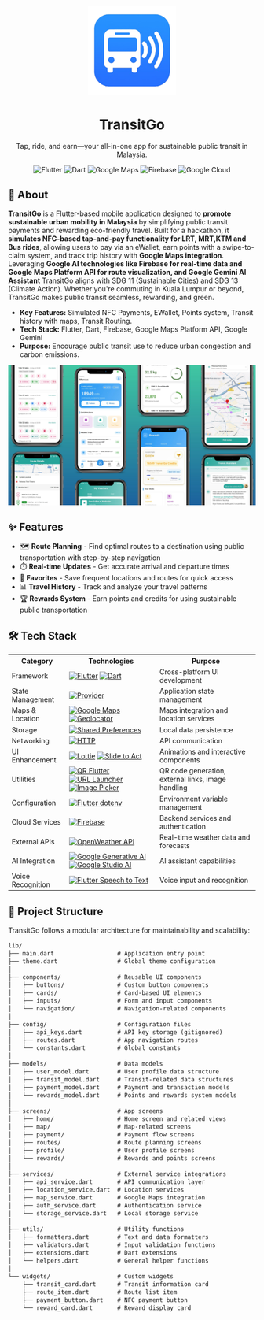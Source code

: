 <div align="center">
  <img src="lib/images/readme_icon.png" alt="TransitGo Logo" width="180"/>
  <h1>TransitGo</h1>
  <p>Tap, ride, and earn—your all-in-one app for sustainable public transit in Malaysia.</p>

  <img src="https://img.shields.io/badge/Flutter-02569B?style=for-the-badge&logo=flutter&logoColor=white" alt="Flutter"/>
  <img src="https://img.shields.io/badge/Dart-0175C2?style=for-the-badge&logo=dart&logoColor=white" alt="Dart"/>
  <img src="https://img.shields.io/badge/Google_Maps-4285F4?style=for-the-badge&logo=google-maps&logoColor=white" alt="Google Maps"/>
  <img src="https://img.shields.io/badge/Firebase-FFCA28?style=for-the-badge&logo=firebase&logoColor=black" alt="Firebase"/>
  <img src="https://img.shields.io/badge/Google_Cloud-4285F4?style=for-the-badge&logo=google-cloud&logoColor=white" alt="Google Cloud"/>

</div>

## 📱 About

**TransitGo** is a Flutter-based mobile application designed to **promote sustainable urban mobility in Malaysia** by simplifying public transit payments and rewarding eco-friendly travel. Built for a hackathon, it **simulates NFC-based tap-and-pay functionality for LRT, MRT,KTM and Bus rides**, allowing users to pay via an eWallet, earn points with a swipe-to-claim system, and track trip history with **Google Maps integration**. Leveraging **Google AI technologies like Firebase for real-time data and Google Maps Platform API for route visualization, and Google Gemini AI Assistant** TransitGo aligns with SDG 11 (Sustainable Cities) and SDG 13 (Climate Action). Whether you're commuting in Kuala Lumpur or beyond, TransitGo makes public transit seamless, rewarding, and green.

- **Key Features:** Simulated NFC Payments, EWallet, Points system, Transit history with maps, Transit Routing.
- **Tech Stack:** Flutter, Dart, Firebase, Google Maps Platform API, Google Gemini
- **Purpose:** Encourage public transit use to reduce urban congestion and carbon emissions.

<img src="lib/images/mockup.png" alt="Mockup"/>

## ✨ Features

- 🗺️ **Route Planning** - Find optimal routes to a destination using public transportation with step-by-step navigation
- ⏱️ **Real-time Updates** - Get accurate arrival and departure times
- 🔖 **Favorites** - Save frequent locations and routes for quick access
- 📊 **Travel History** - Track and analyze your travel patterns
- 🏆 **Rewards System** - Earn points and credits for using sustainable public transportation

## 🛠️ Tech Stack

<table>
  <tr>
    <th>Category</th>
    <th>Technologies</th>
    <th>Purpose</th>
  </tr>
  <tr>
    <td>Framework</td>
    <td>
      <a href="https://flutter.dev"><img src="https://img.shields.io/badge/Flutter-02569B?style=for-the-badge&logo=flutter&logoColor=white" alt="Flutter"/></a>
      <a href="https://dart.dev"><img src="https://img.shields.io/badge/Dart-0175C2?style=for-the-badge&logo=dart&logoColor=white" alt="Dart"/></a>
    </td>
    <td>Cross-platform UI development</td>
  </tr>
  <tr>
    <td>State Management</td>
    <td>
      <a href="https://pub.dev/packages/provider"><img src="https://img.shields.io/badge/Provider-4285F4?style=for-the-badge&logo=flutter&logoColor=white" alt="Provider"/></a>
    </td>
    <td>Application state management</td>
  </tr>
  <tr>
    <td>Maps & Location</td>
    <td>
      <a href="https://developers.google.com/maps"><img src="https://img.shields.io/badge/Google_Maps-4285F4?style=for-the-badge&logo=google-maps&logoColor=white" alt="Google Maps"/></a>
      <a href="https://pub.dev/packages/geolocator"><img src="https://img.shields.io/badge/Geolocator-4285F4?style=for-the-badge&logo=location&logoColor=white" alt="Geolocator"/></a>
    </td>
    <td>Maps integration and location services</td>
  </tr>
  <tr>
    <td>Storage</td>
    <td>
      <a href="https://pub.dev/packages/shared_preferences"><img src="https://img.shields.io/badge/Shared_Preferences-0175C2?style=for-the-badge&logo=flutter&logoColor=white" alt="Shared Preferences"/></a>
    </td>
    <td>Local data persistence</td>
  </tr>
  <tr>
    <td>Networking</td>
    <td>
      <a href="https://pub.dev/packages/http"><img src="https://img.shields.io/badge/HTTP-0175C2?style=for-the-badge&logo=dart&logoColor=white" alt="HTTP"/></a>
    </td>
    <td>API communication</td>
  </tr>
  <tr>
    <td>UI Enhancement</td>
    <td>
      <a href="https://pub.dev/packages/lottie"><img src="https://img.shields.io/badge/Lottie-FF5A5F?style=for-the-badge&logo=airbnb&logoColor=white" alt="Lottie"/></a>
      <a href="https://pub.dev/packages/slide_to_act"><img src="https://img.shields.io/badge/Slide_to_Act-02569B?style=for-the-badge&logo=flutter&logoColor=white" alt="Slide to Act"/></a>
    </td>
    <td>Animations and interactive components</td>
  </tr>
  <tr>
    <td>Utilities</td>
    <td>
      <a href="https://pub.dev/packages/qr_flutter"><img src="https://img.shields.io/badge/QR_Flutter-000000?style=for-the-badge&logo=qrcode&logoColor=white" alt="QR Flutter"/></a>
      <a href="https://pub.dev/packages/url_launcher"><img src="https://img.shields.io/badge/URL_Launcher-0175C2?style=for-the-badge&logo=dart&logoColor=white" alt="URL Launcher"/></a>
      <a href="https://pub.dev/packages/image_picker"><img src="https://img.shields.io/badge/Image_Picker-02569B?style=for-the-badge&logo=flutter&logoColor=white" alt="Image Picker"/></a>
    </td>
    <td>QR code generation, external links, image handling</td>
  </tr>
  <tr>
    <td>Configuration</td>
    <td>
      <a href="https://pub.dev/packages/flutter_dotenv"><img src="https://img.shields.io/badge/Flutter_dotenv-02569B?style=for-the-badge&logo=dotenv&logoColor=white" alt="Flutter dotenv"/></a>
    </td>
    <td>Environment variable management</td>
  </tr>
  <tr>
    <td>Cloud Services</td>
    <td>
      <a href="https://firebase.google.com"><img src="https://img.shields.io/badge/Firebase-FFCA28?style=for-the-badge&logo=firebase&logoColor=black" alt="Firebase"/></a>
    </td>
    <td>Backend services and authentication</td>
  </tr>
  <tr>
    <td>External APIs</td>
    <td>
      <a href="https://openweathermap.org/api"><img src="https://img.shields.io/badge/OpenWeather_API-EB6E4B?style=for-the-badge&logo=openweathermap&logoColor=white" alt="OpenWeather API"/></a>
    </td>
    <td>Real-time weather data and forecasts</td>
  </tr>
  <tr>
    <td>AI Integration</td>
    <td>
      <a href="https://ai.google.dev/"><img src="https://img.shields.io/badge/Google_Generative_AI-4285F4?style=for-the-badge&logo=google&logoColor=white" alt="Google Generative AI"/></a>
      <a href="https://ai.google.dev/studio"><img src="https://img.shields.io/badge/Google_Studio_AI-4285F4?style=for-the-badge&logo=google&logoColor=white" alt="Google Studio AI"/></a>
    </td>
    <td>AI assistant capabilities</td>
  </tr>
  <tr>
    <td>Voice Recognition</td>
    <td>
      <a href="https://pub.dev/packages/speech_to_text"><img src="https://img.shields.io/badge/Flutter_Speech_to_Text-02569B?style=for-the-badge&logo=flutter&logoColor=white" alt="Flutter Speech to Text"/></a>
    </td>
    <td>Voice input and recognition</td>
  </tr>
</table>

## 📂 Project Structure

TransitGo follows a modular architecture for maintainability and scalability:

```
lib/
├── main.dart                  # Application entry point
├── theme.dart                 # Global theme configuration
│
├── components/                # Reusable UI components
│   ├── buttons/               # Custom button components
│   ├── cards/                 # Card-based UI elements
│   ├── inputs/                # Form and input components
│   └── navigation/            # Navigation-related components
│
├── config/                    # Configuration files
│   ├── api_keys.dart          # API key storage (gitignored)
│   ├── routes.dart            # App navigation routes
│   └── constants.dart         # Global constants
│
├── models/                    # Data models
│   ├── user_model.dart        # User profile data structure
│   ├── transit_model.dart     # Transit-related data structures
│   ├── payment_model.dart     # Payment and transaction models
│   └── rewards_model.dart     # Points and rewards system models
│
├── screens/                   # App screens
│   ├── home/                  # Home screen and related views
│   ├── map/                   # Map-related screens
│   ├── payment/               # Payment flow screens
│   ├── routes/                # Route planning screens
│   ├── profile/               # User profile screens
│   └── rewards/               # Rewards and points screens
│
├── services/                  # External service integrations
│   ├── api_service.dart       # API communication layer
│   ├── location_service.dart  # Location services
│   ├── map_service.dart       # Google Maps integration
│   ├── auth_service.dart      # Authentication service
│   └── storage_service.dart   # Local storage service
│
├── utils/                     # Utility functions
│   ├── formatters.dart        # Text and data formatters
│   ├── validators.dart        # Input validation functions
│   ├── extensions.dart        # Dart extensions
│   └── helpers.dart           # General helper functions
│
└── widgets/                   # Custom widgets
    ├── transit_card.dart      # Transit information card
    ├── route_item.dart        # Route list item
    ├── payment_button.dart    # NFC payment button
    └── reward_card.dart       # Reward display card
```